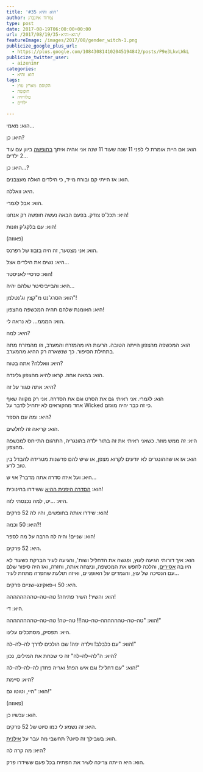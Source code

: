 ```yaml
---
title: 'הוא והיא #35'
author: נמרוד איזנברג
type: post
date: 2017-08-19T06:00:00+00:00
url: /2017/08/19/הוא-והיא-35/
featureImage: /images/2017/08/gender_witch-1.png
publicize_google_plus_url:
  - https://plus.google.com/108430814102045194842/posts/P9e3LkvLWkL
publicize_twitter_user:
  - aizenimr
categories:
  - הוא והיא
tags:
  - הקוסם מארץ עוץ
  - חופשה
  - טלוויזיה
  - ילדים

---
```

<span lang="he-IL">הוא</span><span lang="en-US">: </span><span lang="he-IL">מאמי</span><span lang="en-US">&#8230;</span>

<span lang="he-IL">היא</span><span lang="en-US">: </span><span lang="he-IL">כן</span><span lang="en-US">?</span>

<span lang="he-IL">הוא</span><span lang="en-US">: </span><span lang="he-IL">אם היית אומרת לי לפני </span><span lang="en-US">11 </span><span lang="he-IL">שנה שעוד </span><span lang="en-US">11 </span><span lang="he-IL">שנה אני אהיה איתך <a href="/2017/08/15/%d7%a8%d7%a1%d7%99%d7%a1%d7%99%d7%9d-%d7%9e%d7%96%d7%a7%d7%99%d7%a0%d7%98%d7%95%d7%a1-2017/">בחופשה</a> ביוון עם עוד </span><span lang="en-US">2 </span><span lang="he-IL">ילדים</span><span lang="en-US">&#8230;</span>

<span lang="he-IL">היא</span><span lang="en-US">: </span><span lang="he-IL">כן</span><span lang="en-US">&#8230;?</span>

<span lang="he-IL">הוא</span><span lang="en-US">: </span><span lang="he-IL">אז הייתי קם ובורח מייד</span><span lang="en-US">, </span><span lang="he-IL">כי הילדים האלה מעצבנים</span><span lang="en-US">.</span>

<span lang="he-IL">היא</span><span lang="en-US">: </span><span lang="he-IL">וואללה</span><span lang="en-US">.</span>

<span lang="he-IL">הוא</span><span lang="en-US">: </span><span lang="he-IL">אבל לגמרי</span><span lang="en-US">.</span>

<span lang="he-IL">היא</span><span lang="en-US">: </span><span lang="he-IL">תכל</span><span lang="en-US">'</span><span lang="he-IL">ס צודק</span><span lang="en-US">. </span><span lang="he-IL">בפעם הבאה נעשה חופשה רק אנחנו</span><span lang="en-US">!</span>

<span lang="he-IL">הוא</span><span lang="en-US">: </span><span lang="he-IL">עם בלקג</span><span lang="en-US">'</span><span lang="he-IL">ק וזונות</span><span lang="en-US">!</span>

<span lang="en-US">(</span><span lang="he-IL">פאוזה</span><span lang="en-US">)</span>

<span lang="he-IL">הוא</span><span lang="en-US">: </span><span lang="he-IL">אני מצטער</span><span lang="en-US">, </span><span lang="he-IL">זה היה בזבוז של רפרנס</span><span lang="en-US">.</span>

<span lang="he-IL">היא</span><span lang="en-US">: </span><span lang="he-IL">נשים את הילדים אצל</span><span lang="en-US">&#8230;</span>

<span lang="he-IL">הוא</span><span lang="en-US">: </span><span lang="he-IL">סרסיי לאניסטר</span><span lang="en-US">!</span>

<span lang="he-IL">היא</span><span lang="en-US">: </span><span lang="he-IL">והבייביסיטר שלהם יהיה</span><span lang="en-US">&#8230;</span>

<span lang="he-IL">הוא</span><span lang="en-US">: </span><span lang="he-IL">הסרג</span><span lang="en-US">'</span><span lang="he-IL">נט מ</span><span lang="en-US">"</span><span lang="he-IL">קצין וג</span><span lang="en-US">'</span><span lang="he-IL">נטלמן</span><span lang="en-US">"!</span>

<span lang="he-IL">היא</span><span lang="en-US">: </span><span lang="he-IL">האומנת שלהם תהיה המכשפה מהצפון</span><span lang="en-US">!</span>

<span lang="he-IL">הוא</span><span lang="en-US">: </span><span lang="he-IL">המממ… לא נראה לי</span><span lang="en-US">.</span>

<span lang="he-IL">היא</span><span lang="en-US">: </span><span lang="he-IL">למה</span><span lang="en-US">?</span>

<span lang="he-IL">הוא</span><span lang="en-US">: </span><span lang="he-IL">המכשפה מהצפון הייתה הטובה</span><span lang="en-US">. </span><span lang="he-IL">הרעות היו מהמזרח והמערב</span><span lang="en-US">, </span><span lang="he-IL">וזו מהמזרח מתה בתחילת הסיפור</span><span lang="en-US">. </span><span lang="he-IL">כך שנשארה רק ההיא מהמערב</span><span lang="en-US">.</span>

<span lang="he-IL">היא</span><span lang="en-US">: </span><span lang="he-IL">וואללה</span><span lang="en-US">? </span><span lang="he-IL">אתה בטוח</span><span lang="en-US">?</span>

<span lang="he-IL">הוא</span><span lang="en-US">: </span><span lang="he-IL">במאה אחוז</span><span lang="en-US">. </span><span lang="he-IL">קראו להיא מהצפון גלינדה</span><span lang="en-US">.</span>

<span lang="he-IL">היא</span><span lang="en-US">: </span><span lang="he-IL">אתה סגור על זה</span><span lang="en-US">?</span>

<span lang="he-IL">הוא</span><span lang="en-US">: </span><span lang="he-IL">לגמרי</span><span lang="en-US">. </span><span lang="he-IL">אני ראיתי גם את הסרט וגם את הסדרה</span><span lang="en-US">. אני רק מקווה שאף אחד</span><span lang="he-IL"> מהקוראים לא יתחיל לדבר על </span><span lang="en-US">Wicked כי זה כבר יהיה מוגזם.</span>

היא: ומה עם הספר?

הוא: קריאה זה לחלשים.

<span lang="he-IL">היא</span><span lang="en-US">: </span><span lang="he-IL">זה ממש מוזר</span><span lang="en-US">. </span><span lang="he-IL">כשאני ראיתי את זה בתור ילדה בהונגריה</span><span lang="en-US">, </span><span lang="he-IL">התרגום התייחס למכשפה מהצפון</span><span lang="en-US">.</span>

<span lang="he-IL">הוא</span><span lang="en-US">: </span><span lang="he-IL">אז או שההונגרים לא יודעים לקרוא מצפן</span><span lang="en-US">, </span><span lang="he-IL">או שיש להם פרשנות מטרידה להבדל בין טוב לרע</span><span lang="en-US">.</span>

<span lang="he-IL">היא</span><span lang="en-US">: </span><span lang="he-IL">ועל איזה סדרה אתה מדבר</span><span lang="en-US">? </span><span lang="he-IL">אוי ש</span><span lang="en-US">&#8230;</span>

<span lang="he-IL">הוא</span><span lang="en-US">: </span><span lang="he-IL"><a href="https://he.wikipedia.org/wiki/%D7%94%D7%A7%D7%95%D7%A1%D7%9D_%D7%9E%D7%90%D7%A8%D7%A5_%D7%A2%D7%95%D7%A5_(%D7%90%D7%A0%D7%99%D7%9E%D7%94)">הסדרה היפנית ההיא</a> ששידרו בחינוכית</span><span lang="en-US">!</span>

<span lang="he-IL">היא</span><span lang="en-US">: &#8230;</span><span lang="he-IL">יט</span><span lang="en-US">, </span><span lang="he-IL">למה נכנסתי לזה</span><span lang="en-US">.</span>

<span lang="he-IL">הוא</span><span lang="en-US">: </span><span lang="he-IL">שידרו אותה בחופשים</span><span lang="en-US">, </span><span lang="he-IL">והיו לה </span><span lang="en-US">52 </span><span lang="he-IL">פרקים</span><span lang="en-US">!</span>

<span lang="he-IL">היא</span><span lang="en-US">: 50 </span><span lang="he-IL">וכמה</span><span lang="en-US">?!</span>

<span lang="he-IL">הוא</span><span lang="en-US">: </span><span lang="he-IL">שניים</span><span lang="en-US">! </span><span lang="he-IL">והיה לה הרבה על מה לספר</span><span lang="en-US">!</span>

<span lang="he-IL">היא</span><span lang="en-US">: 52 </span><span lang="he-IL">פרקים</span><span lang="en-US">.</span>

<span lang="he-IL">הוא</span><span lang="en-US">: </span><span lang="he-IL">איך דורותי הגיעה לעוץ</span><span lang="en-US">, </span><span lang="he-IL">ופגשה את הדחליל ושות</span><span lang="en-US">', </span><span lang="he-IL">והגיעה לעיר הברקת כשעוד לא היו בה <a href="https://en.wikipedia.org/wiki/Oz_(TV_series)">אסירים</a></span><span lang="en-US">, </span><span lang="he-IL">והלכה לחפש את המכשפה</span><span lang="en-US">, </span><span lang="he-IL">וניצחה אותה</span><span lang="en-US">, </span><span lang="he-IL">וחזרה</span><span lang="en-US">, </span><span lang="he-IL">ואז היה סיפור שלם עם הנסיכה של עוץ</span><span lang="en-US">, </span><span lang="he-IL">והגמדים על האופניים</span><span lang="en-US">, </span><span lang="he-IL">ואיזה תולעת שחפרה מתחת לעיר</span><span lang="en-US">&#8230;</span>

<span lang="he-IL">היא</span><span lang="en-US">: 50 </span><span lang="he-IL">ו</span><span lang="en-US">&#8211;</span><span lang="he-IL">פאקינג</span><span lang="en-US">&#8211;</span><span lang="he-IL">שניים פרקים</span><span lang="en-US">.</span>

<span lang="he-IL">הוא</span><span lang="en-US">: </span><span lang="he-IL">והשיר</span><span lang="en-US">! </span><span lang="he-IL">השיר פתיחה</span><span lang="en-US">! </span><span lang="he-IL">טה</span><span lang="en-US">&#8211;</span><span lang="he-IL">טה</span><span lang="en-US">&#8211;</span><span lang="he-IL">טהההההההה</span><span lang="en-US">!</span>

<span lang="he-IL">היא</span><span lang="en-US">: </span><span lang="he-IL">די</span><span lang="en-US">.</span>

<span lang="he-IL">הוא</span><span lang="en-US">: "</span><span lang="he-IL">טה</span><span lang="en-US">&#8211;</span><span lang="he-IL">טה</span><span lang="en-US">&#8211;</span><span lang="he-IL">טהההההה</span><span lang="en-US">&#8211;</span><span lang="he-IL">טה</span><span lang="en-US">&#8211;</span><span lang="he-IL">טה</span><span lang="en-US">!!! </span><span lang="he-IL">טה</span><span lang="en-US">&#8211;</span><span lang="he-IL">טה</span><span lang="en-US">! </span><span lang="he-IL">טה</span><span lang="en-US">&#8211;</span><span lang="he-IL">טה</span><span lang="en-US">&#8211;</span><span lang="he-IL">טהההההההה</span><span lang="en-US">!"</span>

<span lang="he-IL">היא</span><span lang="en-US">: </span><span lang="he-IL">תפסיק</span><span lang="en-US">, </span><span lang="he-IL">מסתכלים עלינו</span><span lang="en-US">.</span>

<span lang="he-IL">הוא</span><span lang="en-US">: "</span><span lang="he-IL">עם כלבלב</span><span lang="en-US">! </span><span lang="he-IL">וילדה יפה</span><span lang="en-US">! </span><span lang="he-IL">שם הולכים לדרך לה</span><span lang="en-US">&#8211;</span><span lang="he-IL">לה</span><span lang="en-US">&#8211;</span><span lang="he-IL">לה</span><span lang="en-US">!"</span>

<span lang="he-IL">היא</span><span lang="en-US">: </span><span lang="he-IL">ה</span><span lang="en-US">"</span><span lang="he-IL">לה</span><span lang="en-US">&#8211;</span><span lang="he-IL">לה</span><span lang="en-US">&#8211;</span><span lang="he-IL">לה</span><span lang="en-US">" </span><span lang="he-IL">זה כי שכחת את המילים</span><span lang="en-US">, </span><span lang="he-IL">נכון</span><span lang="en-US">?</span>

<span lang="he-IL">הוא</span><span lang="en-US">: "</span><span lang="he-IL">עם דחליל</span><span lang="en-US">! </span><span lang="he-IL">וגם איש הפח</span><span lang="en-US">! </span><span lang="he-IL">ואריה פחדן לה</span><span lang="en-US">&#8211;</span><span lang="he-IL">לה</span><span lang="en-US">&#8211;</span><span lang="he-IL">לה</span><span lang="en-US">&#8211;</span><span lang="he-IL">לה</span><span lang="en-US">!"</span>

<span lang="he-IL">היא</span><span lang="en-US">: </span><span lang="he-IL">סיימת</span><span lang="en-US">?</span>

<span lang="he-IL">הוא</span><span lang="en-US">: "</span><span lang="he-IL">היי</span><span lang="en-US">, </span><span lang="he-IL">וטוטו גם</span><span lang="en-US">!"</span>

<span lang="en-US">(</span><span lang="he-IL">פאוזה</span><span lang="en-US">)</span>

<span lang="he-IL">הוא</span><span lang="en-US">: </span><span lang="he-IL">עכשיו כן</span><span lang="en-US">.</span>

<span lang="he-IL">היא</span><span lang="en-US">: </span><span lang="he-IL">זה נשמע לי כמו סיוט של </span><span lang="en-US">52 </span><span lang="he-IL">פרקים</span><span lang="en-US">.</span>

<span lang="he-IL">הוא</span><span lang="en-US">: </span><span lang="he-IL">בשבילך זה סיוט</span><span lang="en-US">? </span><span lang="he-IL">תחשבי מה עבר על <a href="https://he.wikipedia.org/wiki/%D7%90%D7%99%D7%9C%D7%A0%D7%99%D7%AA">אילנית</a></span><span lang="en-US">.</span>

<span lang="he-IL">היא</span><span lang="en-US">: </span><span lang="he-IL">מה קרה לה</span><span lang="en-US">?</span>

<span lang="he-IL">הוא</span><span lang="en-US">: </span><span lang="he-IL">היא הייתה צריכה לשיר את הפתיח בכל פעם ששידרו פרק</span><span lang="en-US">.</span>
